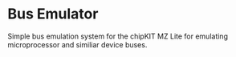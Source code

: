 Bus Emulator
============

Simple bus emulation system for the chipKIT MZ Lite
for emulating microprocessor and similiar device
buses.
